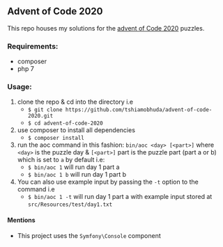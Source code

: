 Advent of Code 2020
----
This repo houses my solutions for the [advent of Code 2020](https://adventofcode.com/2020) puzzles.

### Requirements:
- composer
- php 7

### Usage: 
1. clone the repo & cd into the directory i.e
    - `$ git clone https://github.com/tshiamobhuda/advent-of-code-2020.git`
    - `$ cd advent-of-code-2020`
2. use composer to install all dependencies
    - `$ composer install`
3. run the aoc command in this fashion: `bin/aoc <day> [<part>]` where `<day>` is the puzzle day & `[<part>]` part is the puzzle part (part a or b) which is set to `a` by default i.e:
    - `$ bin/aoc 1` will run day 1 part a
    - `$ bin/aoc 1 b` will run day 1 part b
4. You can also use example input by passing the `-t` option to the command i.e
    - `$ bin/aoc 1 -t` will run day 1 part a with example input stored at `src/Resources/test/day1.txt`

#### Mentions
 - This project uses the `Symfony\Console` component
